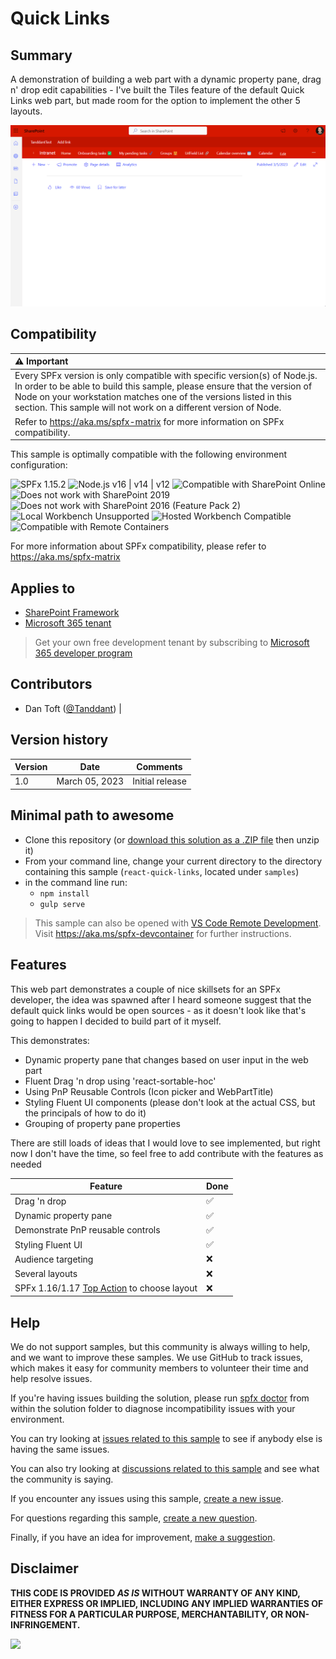 # Quick Links

## Summary

A demonstration of building a web part with a dynamic property pane, drag n' drop edit capabilities - I've built the Tiles feature of the default Quick Links web part, but made room for the option to implement the other 5 layouts.

![Sample gif](./assets/Demo.gif)

## Compatibility

| :warning: Important                                                                                                                                                                                                                                                                           |
| :-------------------------------------------------------------------------------------------------------------------------------------------------------------------------------------------------------------------------------------------------------------------------------------------- |
| Every SPFx version is only compatible with specific version(s) of Node.js. In order to be able to build this sample, please ensure that the version of Node on your workstation matches one of the versions listed in this section. This sample will not work on a different version of Node. |
| Refer to <https://aka.ms/spfx-matrix> for more information on SPFx compatibility.                                                                                                                                                                                                             |

This sample is optimally compatible with the following environment configuration:


![SPFx 1.15.2](https://img.shields.io/badge/SPFx-1.15.2-green.svg)
![Node.js v16 | v14 | v12](https://img.shields.io/badge/Node.js-v16%20%7C%20v14%20%7C%20v12-green.svg)
![Compatible with SharePoint Online](https://img.shields.io/badge/SharePoint%20Online-Compatible-green.svg)
![Does not work with SharePoint 2019](https://img.shields.io/badge/SharePoint%20Server%202019-Incompatible-red.svg "SharePoint Server 2019 requires SPFx 1.4.1 or lower")
![Does not work with SharePoint 2016 (Feature Pack 2)](https://img.shields.io/badge/SharePoint%20Server%202016%20(Feature%20Pack%202)-Incompatible-red.svg "SharePoint Server 2016 Feature Pack 2 requires SPFx 1.1")
![Local Workbench Unsupported](https://img.shields.io/badge/Local%20Workbench-Unsupported-red.svg "Local workbench is no longer available as of SPFx 1.13 and above")
![Hosted Workbench Compatible](https://img.shields.io/badge/Hosted%20Workbench-Compatible-green.svg)
![Compatible with Remote Containers](https://img.shields.io/badge/Remote%20Containers-Not%20Tested-yellow.svg)

For more information about SPFx compatibility, please refer to https://aka.ms/spfx-matrix

## Applies to

* [SharePoint Framework](https://learn.microsoft.com/sharepoint/dev/spfx/sharepoint-framework-overview)
* [Microsoft 365 tenant](https://learn.microsoft.com/sharepoint/dev/spfx/set-up-your-development-environment)

> Get your own free development tenant by subscribing to [Microsoft 365 developer program](http://aka.ms/m365devprogram)

## Contributors

* Dan Toft ([@Tanddant](https://dan-toft.dk/)) |

## Version history

| Version | Date           | Comments        |
| ------- | -------------- | --------------- |
| 1.0     | March 05, 2023 | Initial release |



## Minimal path to awesome

* Clone this repository (or [download this solution as a .ZIP file](https://pnp.github.io/download-partial/?url=https://github.com/pnp/sp-dev-fx-webparts/tree/main/samples/react-quick-links) then unzip it)
* From your command line, change your current directory to the directory containing this sample (`react-quick-links`, located under `samples`)
* in the command line run:
  * `npm install`
  * `gulp serve`

> This sample can also be opened with [VS Code Remote Development](https://code.visualstudio.com/docs/remote/remote-overview). Visit <https://aka.ms/spfx-devcontainer> for further instructions.

## Features

This web part demonstrates a couple of nice skillsets for an SPFx developer, the idea was spawned after I heard someone suggest that the default quick links would be open sources - as it doesn't look like that's going to happen I decided to build part of it myself.

This demonstrates:

* Dynamic property pane that changes based on user input in the web part
* Fluent Drag 'n drop using 'react-sortable-hoc'
* Using PnP Reusable Controls (Icon picker and WebPartTitle)
* Styling Fluent UI components (please don't look at the actual CSS, but the principals of how to do it)
* Grouping of property pane properties


There are still loads of ideas that I would love to see implemented, but right now I don't have the time, so feel free to add contribute with the features as needed

| Feature                                                                                                                               | Done |
| ------------------------------------------------------------------------------------------------------------------------------------- | ---- |
| Drag 'n drop                                                                                                                          | ✅    |
| Dynamic property pane                                                                                                                 | ✅    |
| Demonstrate PnP reusable controls                                                                                                     | ✅    |
| Styling Fluent UI                                                                                                                     | ✅    |
| Audience targeting                                                                                                                    | ❌    |
| Several layouts                                                                                                                       | ❌    |
| SPFx 1.16/1.17 [Top Action](https://learn.microsoft.com/en-us/sharepoint/dev/spfx/release-1.16#web-part-top-actions) to choose layout | ❌    |


## Help

We do not support samples, but this community is always willing to help, and we want to improve these samples. We use GitHub to track issues, which makes it easy for  community members to volunteer their time and help resolve issues.

If you're having issues building the solution, please run [spfx doctor](https://pnp.github.io/cli-microsoft365/cmd/spfx/spfx-doctor/) from within the solution folder to diagnose incompatibility issues with your environment.

You can try looking at [issues related to this sample](https://github.com/pnp/sp-dev-fx-webparts/issues?q=label%3A%22sample%3A%20react-quick-links%22) to see if anybody else is having the same issues.

You can also try looking at [discussions related to this sample](https://github.com/pnp/sp-dev-fx-webparts/discussions?discussions_q=react-quick-links) and see what the community is saying.

If you encounter any issues using this sample, [create a new issue](https://github.com/pnp/sp-dev-fx-webparts/issues/new?assignees=&labels=Needs%3A+Triage+%3Amag%3A%2Ctype%3Abug-suspected%2Csample%3A%20react-quick-links&template=bug-report.yml&sample=react-quick-links&authors=@Tanddant&title=react-quick-links%20-%20).

For questions regarding this sample, [create a new question](https://github.com/pnp/sp-dev-fx-webparts/issues/new?assignees=&labels=Needs%3A+Triage+%3Amag%3A%2Ctype%3Aquestion%2Csample%3A%20react-quick-links&template=question.yml&sample=react-quick-links&authors=@Tanddant&title=react-quick-links%20-%20).

Finally, if you have an idea for improvement, [make a suggestion](https://github.com/pnp/sp-dev-fx-webparts/issues/new?assignees=&labels=Needs%3A+Triage+%3Amag%3A%2Ctype%3Aenhancement%2Csample%3A%20react-quick-links&template=suggestion.yml&sample=react-quick-links&authors=@Tanddant&title=react-quick-links%20-%20).

## Disclaimer

**THIS CODE IS PROVIDED *AS IS* WITHOUT WARRANTY OF ANY KIND, EITHER EXPRESS OR IMPLIED, INCLUDING ANY IMPLIED WARRANTIES OF FITNESS FOR A PARTICULAR PURPOSE, MERCHANTABILITY, OR NON-INFRINGEMENT.**

<img src="https://pnptelemetry.azurewebsites.net/sp-dev-fx-webparts/samples/react-quick-links" />